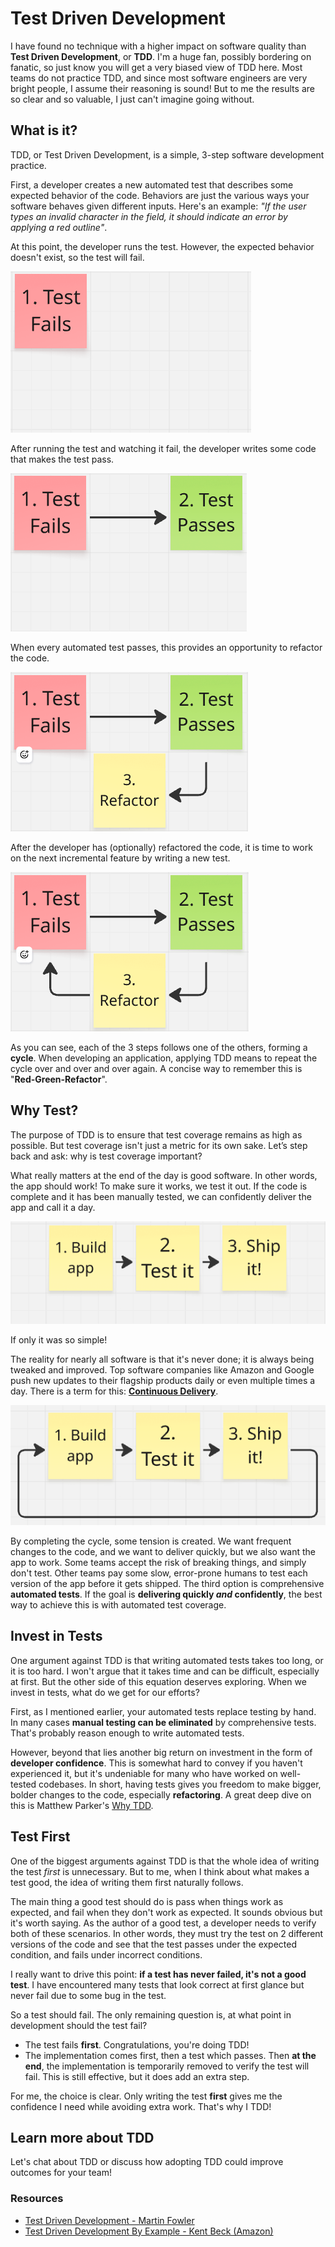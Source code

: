 # Test Driven Development

I have found no technique with a higher impact on software quality than __Test Driven Development__, or __TDD__. I'm a huge fan, possibly bordering on fanatic, so just know you will get a very biased view of TDD here. Most teams do not practice TDD, and since most software engineers are very bright people, I assume their reasoning is sound! But to me the results are so clear and so valuable, I just can't imagine going without.

## What is it?

TDD, or Test Driven Development, is a simple, 3-step software development practice. 

First, a developer creates a new automated test that describes some expected behavior of the code. Behaviors are just the various ways your software behaves given different inputs. Here's an example: _"If the user types an invalid character in the field, it should indicate an error by applying a red outline"_. 

At this point, the developer runs the test. However, the expected behavior doesn't exist, so the test will fail. 

![1 - Failing Test](../img/tdd-1.png)

After running the test and watching it fail, the developer writes some code that makes the test pass.

![2 - Passing Test](../img/tdd-2.png)

When every automated test passes, this provides an opportunity to refactor the code.

![3 - Refactor!](../img/tdd-3.png)

After the developer has (optionally) refactored the code, it is time to work on the next incremental feature by writing a new test.

![4 - Loop is completed](../img/tdd-4.png)

As you can see, each of the 3 steps follows one of the others, forming a __cycle__. When developing an application, applying TDD means to repeat the cycle over and over and over again. A concise way to remember this is "__Red-Green-Refactor__".

## Why Test?

The purpose of TDD is to ensure that test coverage remains as high as possible. But test coverage isn't just a metric for its own sake. Let’s step back and ask: why is test coverage important?

What really matters at the end of the day is good software. In other words, the app should work! To make sure it works, we test it out. If the code is complete and it has been manually tested, we can confidently deliver the app and call it a day. 

![5 - Overly Simple diagram](../img/tdd-5.png)

If only it was so simple!

The reality for nearly all software is that it's never done; it is always being tweaked and improved. Top software companies like Amazon and Google push new updates to their flagship products daily or even multiple times a day. There is a term for this: [__Continuous Delivery__](https://martinfowler.com/books/continuousDelivery.html).

![6 - Another cycle](../img/tdd-6.png)

By completing the cycle, some tension is created. We want frequent changes to the code, and we want to deliver quickly, but we also want the app to work. Some teams accept the risk of breaking things, and simply don't test. Other teams pay some slow, error-prone humans to test each version of the app before it gets shipped. The third option is comprehensive __automated tests__. If the goal is __delivering quickly _and_ confidently__, the best way to achieve this is with automated test coverage.

## Invest in Tests

One argument against TDD is that writing automated tests takes too long, or it is too hard. I won't argue that it takes time and can be difficult, especially at first. But the other side of this equation deserves exploring. When we invest in tests, what do we get for our efforts?

First, as I mentioned earlier, your automated tests replace testing by hand. In many cases __manual testing can be eliminated__ by comprehensive tests. That's probably reason enough to write automated tests.

However, beyond that lies another big return on investment in the form of __developer confidence__. This is somewhat hard to convey if you haven't experienced it, but it's undeniable for many who have worked on well-tested codebases. In short, having tests gives you freedom to make bigger, bolder changes to the code, especially __refactoring__. A great deep dive on this is Matthew Parker's [Why TDD](https://blogs.vmware.com/tanzu/why-tdd/).

## Test First

One of the biggest arguments against TDD is that the whole idea of writing the test _first_ is unnecessary. But to me, when I think about what makes a test good, the idea of writing them first naturally follows.

The main thing a good test should do is pass when things work as expected, and fail when they don't work as expected. It sounds obvious but it's worth saying. As the author of a good test, a developer needs to verify both of these scenarios. In other words, they must try the test on 2 different versions of the code and see that the test passes under the expected condition, and fails under incorrect conditions.

I really want to drive this point: __if a test has never failed, it's not a good test__. I have encountered many tests that look correct at first glance but never fail due to some bug in the test. 

So a test should fail. The only remaining question is, at what point in development should the test fail? 

* The test fails __first__. Congratulations, you're doing TDD! 
* The implementation comes first, then a test which passes. Then __at the end__, the implementation is temporarily removed to verify the test will fail. This is still effective, but it does add an extra step.

For me, the choice is clear. Only writing the test __first__ gives me the confidence I need while avoiding extra work. That's why I TDD!

## Learn more about TDD

Let's chat about TDD or discuss how adopting TDD could improve outcomes for your team! 

### Resources

* [Test Driven Development - Martin Fowler](https://martinfowler.com/bliki/TestDrivenDevelopment.html)
* [Test Driven Development By Example - Kent Beck (Amazon)](https://www.amazon.com/Test-Driven-Development-Kent-Beck/dp/0321146530)